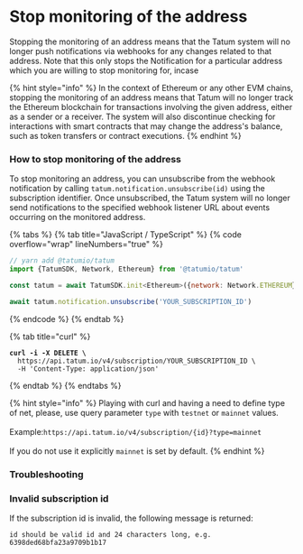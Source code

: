 # Stop monitoring of the address

Stopping the monitoring of an address means that the Tatum system will no longer push notifications via webhooks for any changes related to that address. Note that this only stops the Notification for a particular address which you are willing to stop monitoring for, incase&#x20;

{% hint style="info" %}
In the context of Ethereum or any other EVM chains, stopping the monitoring of an address means that Tatum will no longer track the Ethereum blockchain for transactions involving the given address, either as a sender or a receiver. The system will also discontinue checking for interactions with smart contracts that may change the address's balance, such as token transfers or contract executions.
{% endhint %}

### How to stop monitoring of the address

To stop monitoring an address, you can unsubscribe from the webhook notification by calling `tatum.notification.unsubscribe(id)` using the subscription identifier. Once unsubscribed, the Tatum system will no longer send notifications to the specified webhook listener URL about events occurring on the monitored address.

{% tabs %}
{% tab title="JavaScript / TypeScript" %}
{% code overflow="wrap" lineNumbers="true" %}
```javascript
// yarn add @tatumio/tatum
import {TatumSDK, Network, Ethereum} from '@tatumio/tatum'

const tatum = await TatumSDK.init<Ethereum>({network: Network.ETHEREUM})

await tatum.notification.unsubscribe('YOUR_SUBSCRIPTION_ID')
```
{% endcode %}
{% endtab %}

{% tab title="curl" %}
<pre data-overflow="wrap" data-line-numbers><code><strong>curl -i -X DELETE \
</strong>  https://api.tatum.io/v4/subscription/YOUR_SUBSCRIPTION_ID \
  -H 'Content-Type: application/json'
</code></pre>
{% endtab %}
{% endtabs %}

{% hint style="info" %}
Playing with curl and having a need to define type of net, please, use query parameter `type` with `testnet` or `mainnet` values.\
\
Example:`https://api.tatum.io/v4/subscription/{id}?type=mainnet`\
\
If you do not use it explicitly `mainnet` is set by default.
{% endhint %}

### Troubleshooting

### Invalid subscription id

If the subscription id is invalid, the following message is returned:

`id should be valid id and 24 characters long, e.g. 6398ded68bfa23a9709b1b17`
